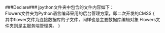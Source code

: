 ###Declare###
jpython文件夹中包含的文件内容如下：  
Flowers文件夹为Python语言编译采用的后台管理方案，即二次开发的CMSS
{  
  其中flower文件为连接数据库的子文件，同样也是主要数据库编辑对象
  Flowers文件夹则是主服务端管理类。
}
